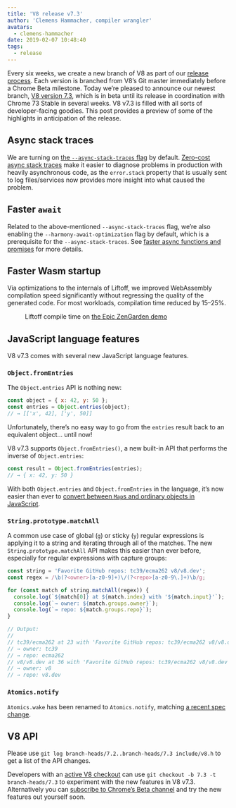 ```yaml
---
title: 'V8 release v7.3'
author: 'Clemens Hammacher, compiler wrangler'
avatars:
  - clemens-hammacher
date: 2019-02-07 10:48:40
tags:
  - release
---
```


Every six weeks, we create a new branch of V8 as part of our [release process](/docs/release-process). Each version is branched from V8’s Git master immediately before a Chrome Beta milestone. Today we’re pleased to announce our newest branch, [V8 version 7.3](https://chromium.googlesource.com/v8/v8.git/+log/branch-heads/7.3), which is in beta until its release in coordination with Chrome 73 Stable in several weeks. V8 v7.3 is filled with all sorts of developer-facing goodies. This post provides a preview of some of the highlights in anticipation of the release.

## Async stack traces

We are turning on [the `--async-stack-traces` flag](/blog/fast-async#improved-developer-experience) by default. [Zero-cost async stack traces](https://bit.ly/v8-zero-cost-async-stack-traces) make it easier to diagnose problems in production with heavily asynchronous code, as the `error.stack` property that is usually sent to log files/services now provides more insight into what caused the problem.

## Faster `await`

Related to the above-mentioned `--async-stack-traces` flag, we’re also enabling the `--harmony-await-optimization` flag by default, which is a prerequisite for the `--async-stack-traces`. See [faster async functions and promises](/blog/fast-async#await-under-the-hood) for more details.

## Faster Wasm startup

Via optimizations to the internals of Liftoff, we improved WebAssembly compilation speed significantly without regressing the quality of the generated code. For most workloads, compilation time reduced by 15–25%.

<figure>
  <img src="/_img/v8-release-73/liftoff-epic.svg" alt="">
  <figcaption>Liftoff compile time on <a href="https://s3.amazonaws.com/mozilla-games/ZenGarden/EpicZenGarden.html">the Epic ZenGarden demo</a></figcaption>
</figure>

## JavaScript language features

V8 v7.3 comes with several new JavaScript language features.

### `Object.fromEntries`

The `Object.entries` API is nothing new:

```js
const object = { x: 42, y: 50 };
const entries = Object.entries(object);
// → [['x', 42], ['y', 50]]
```

Unfortunately, there’s no easy way to go from the `entries` result back to an equivalent object… until now!

V8 v7.3 supports `Object.fromEntries()`, a new built-in API that performs the inverse of `Object.entries`:

```js
const result = Object.fromEntries(entries);
// → { x: 42, y: 50 }
```

With both `Object.entries` and `Object.fromEntries` in the language, it’s now easier than ever to [convert between `Map`s and ordinary objects in JavaScript](https://github.com/tc39/proposal-object-from-entries#when-is-this-useful).

### `String.prototype.matchAll`

A common use case of global (`g`) or sticky (`y`) regular expressions is applying it to a string and iterating through all of the matches. The new `String.prototype.matchAll` API makes this easier than ever before, especially for regular expressions with capture groups:

```js
const string = 'Favorite GitHub repos: tc39/ecma262 v8/v8.dev';
const regex = /\b(?<owner>[a-z0-9]+)\/(?<repo>[a-z0-9\.]+)\b/g;

for (const match of string.matchAll(regex)) {
  console.log(`${match[0]} at ${match.index} with '${match.input}'`);
  console.log(`→ owner: ${match.groups.owner}`);
  console.log(`→ repo: ${match.groups.repo}`);
}

// Output:
//
// tc39/ecma262 at 23 with 'Favorite GitHub repos: tc39/ecma262 v8/v8.dev'
// → owner: tc39
// → repo: ecma262
// v8/v8.dev at 36 with 'Favorite GitHub repos: tc39/ecma262 v8/v8.dev'
// → owner: v8
// → repo: v8.dev
```

<!-- For more details, read [our Web Fundamentals article on `String.prototype.matchAll`](TODO). -->

### `Atomics.notify`

`Atomics.wake` has been renamed to `Atomics.notify`, matching [a recent spec change](https://github.com/tc39/ecma262/pull/1220).

## V8 API

Please use `git log branch-heads/7.2..branch-heads/7.3 include/v8.h` to get a list of the API changes.

Developers with an [active V8 checkout](/docs/source-code#using-git) can use `git checkout -b 7.3 -t branch-heads/7.3` to experiment with the new features in V8 v7.3. Alternatively you can [subscribe to Chrome’s Beta channel](https://www.google.com/chrome/browser/beta.html) and try the new features out yourself soon.
